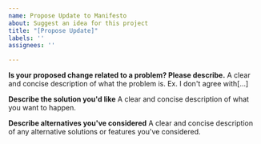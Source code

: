 ```yaml
---
name: Propose Update to Manifesto
about: Suggest an idea for this project
title: "[Propose Update]"
labels: ''
assignees: ''

---
```


**Is your proposed change related to a problem? Please describe.**
A clear and concise description of what the problem is. Ex. I don't agree with[...]

**Describe the solution you'd like**
A clear and concise description of what you want to happen.

**Describe alternatives you've considered**
A clear and concise description of any alternative solutions or features you've considered.
